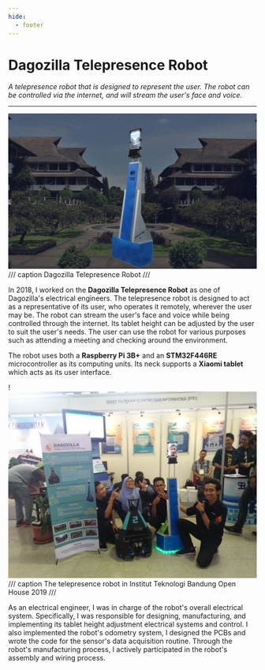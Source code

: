 ```yaml
---
hide:
  - footer
---
```


# Dagozilla Telepresence Robot

*A telepresence robot that is designed to represent the user. The robot can be controlled via the internet, and will stream the user's face and voice.*

---

![](../resources/projects/telepresence/p3mi-header.jpeg)
/// caption
Dagozilla Telepresence Robot
///

In 2018, I worked on the **Dagozilla Telepresence Robot** as one of Dagozilla's electrical engineers. The telepresence robot is designed to act as a representative of its user, who operates it remotely, wherever the user may be. The robot can stream the user's face and voice while being controlled through the internet. Its tablet height can be adjusted by the user to suit the user's needs. The user can use the robot for various purposes such as attending a meeting and checking around the environment.

The robot uses both a **Raspberry Pi 3B+** and an **STM32F446RE** microcontroller as its computing units. Its neck supports a **Xiaomi tablet** which acts as its user interface.

!![](../resources/projects/telepresence/p3mi-open-house.jpg)
/// caption
The telepresence robot in Institut Teknologi Bandung Open House 2019
///

As an electrical engineer, I was in charge of the robot's overall electrical system. Specifically, I was responsible for designing, manufacturing, and implementing its tablet height adjustment electrical systems and control. I also implemented the robot's odometry system, I designed the PCBs and wrote the code for the sensor's data acquisition routine. Through the robot's manufacturing process, I actively participated in the robot's assembly and wiring process.